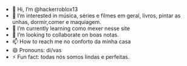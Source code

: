 - 👋 Hi, I’m @hackerroblox13 
- 👀 I’m interested in música, séries e filmes em geral, livros, pintar as unhas, dormir,comer e maquiagem.
- 🌱 I’m currently learning como mexer nesse site
- 💞️ I’m looking to collaborate on boas notas.
- 📫 How to reach me no conforto da minha casa
- 😄 Pronouns: di/vas
- ⚡ Fun fact: todas nós somos lindas e perfeitas.

<!---
hackerroblox13/hackerroblox13 is a ✨ special ✨ repository because its `README.md` (this file) appears on your GitHub profile.
You can click the Preview link to take a look at your changes.
--->
